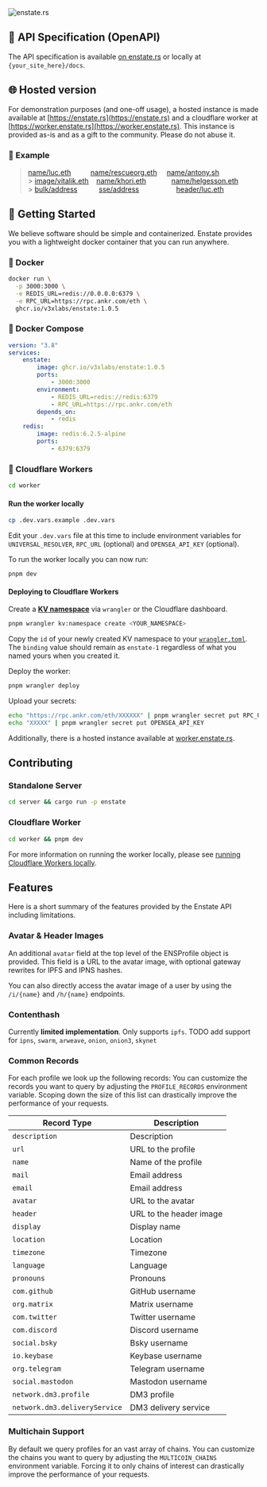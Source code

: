 <img src=".github/banner.png#1" alt="enstate.rs" />

## 📌 API Specification (OpenAPI)

The API specification is available [on enstate.rs](https://enstate.rs/docs) or locally at `{your_site_here}/docs`.

## 🌐 Hosted version

For demonstration purposes (and one-off usage), a hosted instance is made available at [https://enstate.rs](https://enstate.rs) and a cloudflare worker at [https://worker.enstate.rs](https://worker.enstate.rs). This instance is provided as-is and as a gift to the community. Please do not abuse it.

### 📌 Example

> [name/luc.eth](https://worker.enstate.rs/n/luc.eth) &nbsp;&nbsp;&nbsp;&nbsp;&nbsp;&nbsp;&nbsp;&nbsp; [name/rescueorg.eth](https://worker.enstate.rs/n/rescueorg.eth) &nbsp;&nbsp;&nbsp; [name/antony.sh](https://worker.enstate.rs/n/antony.sh)<br /> > [image/vitalik.eth](https://worker.enstate.rs/i/vitalik.eth)&nbsp;&nbsp;&nbsp; [name/khori.eth](https://worker.enstate.rs/n/khori.eth) &nbsp;&nbsp;&nbsp;&nbsp;&nbsp;&nbsp;&nbsp;&nbsp;&nbsp;&nbsp;&nbsp; [name/helgesson.eth](https://worker.enstate.rs/n/helgesson.eth)<br /> > [bulk/address](https://enstate.rs/bulk/a?addresses[]=0x225f137127d9067788314bc7fcc1f36746a3c3B5&addresses[]=0xd577D1322cB22eB6EAC1a008F62b18807921EFBc&addresses[]=0x8F8f07b6D61806Ec38febd15B07528dCF2903Ae7&addresses[]=0x8e8Db5CcEF88cca9d624701Db544989C996E3216&addresses[]=0xb8c2C29ee19D8307cb7255e1Cd9CbDE883A267d5&addresses[]=0xF1F78f308F08fDCAC933124ee8B52A376ff542B4) &nbsp;&nbsp;&nbsp;&nbsp;&nbsp;&nbsp;&nbsp;&nbsp;&nbsp; [sse/address](https://enstate.rs/sse/a?addresses[]=0x225f137127d9067788314bc7fcc1f36746a3c3B5&addresses[]=0xd577D1322cB22eB6EAC1a008F62b18807921EFBc&addresses[]=0x8F8f07b6D61806Ec38febd15B07528dCF2903Ae7&addresses[]=0x8e8Db5CcEF88cca9d624701Db544989C996E3216&addresses[]=0xb8c2C29ee19D8307cb7255e1Cd9CbDE883A267d5&addresses[]=0xF1F78f308F08fDCAC933124ee8B52A376ff542B4) &nbsp;&nbsp;&nbsp;&nbsp;&nbsp;&nbsp;&nbsp;&nbsp;&nbsp;&nbsp;&nbsp;&nbsp;&nbsp;&nbsp;&nbsp;&nbsp;&nbsp; [header/luc.eth](https://enstate.rs/h/luc.eth)

## 🚀 Getting Started

We believe software should be simple and containerized. Enstate provides you with a lightweight docker container that you can run anywhere.

### 🐳 Docker

```sh
docker run \
  -p 3000:3000 \
  -e REDIS_URL=redis://0.0.0.0:6379 \
  -e RPC_URL=https://rpc.ankr.com/eth \
  ghcr.io/v3xlabs/enstate:1.0.5
```

### 🐳 Docker Compose

```yaml
version: "3.8"
services:
    enstate:
        image: ghcr.io/v3xlabs/enstate:1.0.5
        ports:
            - 3000:3000
        environment:
            - REDIS_URL=redis://redis:6379
            - RPC_URL=https://rpc.ankr.com/eth
        depends_on:
            - redis
    redis:
        image: redis:6.2.5-alpine
        ports:
            - 6379:6379
```

### 🦀 Cloudflare Workers

```sh
cd worker
```

#### Run the worker locally

```sh
cp .dev.vars.example .dev.vars
```

Edit your `.dev.vars` file at this time to include environment variables for `UNIVERSAL_RESOLVER`, `RPC_URL` (optional) and `OPENSEA_API_KEY` (optional).

To run the worker locally you can now run:

```
pnpm dev
```

#### Deploying to Cloudflare Workers

Create a [**KV namespace**](https://developers.cloudflare.com/kv/get-started/#3-create-a-kv-namespace) via `wrangler` or the Cloudflare dashboard.

```sh
pnpm wrangler kv:namespace create <YOUR_NAMESPACE>
```

Copy the `id` of your newly created KV namespace to your [`wrangler.toml`](./worker/wrangler.toml). The `binding` value should remain as `enstate-1` regardless of what you named yours when you created it.

Deploy the worker:

```sh
pnpm wrangler deploy
```

Upload your secrets:

```sh
echo "https://rpc.ankr.com/eth/XXXXXX" | pnpm wrangler secret put RPC_URL
echo "XXXXX" | pnpm wrangler secret put OPENSEA_API_KEY
```

Additionally, there is a hosted instance available at [worker.enstate.rs](https://worker.enstate.rs).

## Contributing

### Standalone Server

```sh
cd server && cargo run -p enstate
```

### Cloudflare Worker

```sh
cd worker && pnpm dev
```

For more information on running the worker locally, please see [running Cloudflare Workers locally](#run-the-worker-locally).

## Features

Here is a short summary of the features provided by the Enstate API including limitations.

### Avatar & Header Images

An additional `avatar` field at the top level of the ENSProfile object is provided. This field is a URL to the avatar image, with optional gateway rewrites for IPFS and IPNS hashes.

You can also directly access the avatar image of a user by using the `/i/{name}` and `/h/{name}` endpoints.

### Contenthash

Currently **limited implementation**. Only supports `ipfs`.
TODO add support for `ipns`, `swarm`, `arweave`, `onion`, `onion3`, `skynet`

### Common Records

For each profile we look up the following records:
You can customize the records you want to query by adjusting the `PROFILE_RECORDS` environment variable.
Scoping down the size of this list can drastically improve the performance of your requests.

| Record Type                   | Description             |
| ----------------------------- | ----------------------- |
| `description`                 | Description             |
| `url`                         | URL to the profile      |
| `name`                        | Name of the profile     |
| `mail`                        | Email address           |
| `email`                       | Email address           |
| `avatar`                      | URL to the avatar       |
| `header`                      | URL to the header image |
| `display`                     | Display name            |
| `location`                    | Location                |
| `timezone`                    | Timezone                |
| `language`                    | Language                |
| `pronouns`                    | Pronouns                |
| `com.github`                  | GitHub username         |
| `org.matrix`                  | Matrix username         |
| `com.twitter`                 | Twitter username        |
| `com.discord`                 | Discord username        |
| `social.bsky`                 | Bsky username           |
| `io.keybase`                  | Keybase username        |
| `org.telegram`                | Telegram username       |
| `social.mastodon`             | Mastodon username       |
| `network.dm3.profile`         | DM3 profile             |
| `network.dm3.deliveryService` | DM3 delivery service    |

### Multichain Support

By default we query profiles for an vast array of chains.
You can customize the chains you want to query by adjusting the `MULTICOIN_CHAINS` environment variable.
Forcing it to only chains of interest can drastically improve the performance of your requests.

